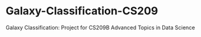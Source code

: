 # Galaxy-Classification-CS209
Galaxy Classification:  Project for CS209B Advanced Topics in Data Science
